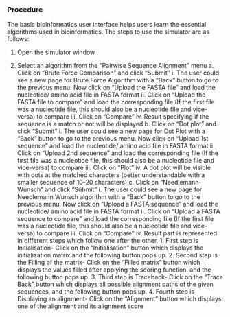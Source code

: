 ### Procedure

The basic bioinformatics user interface helps users learn the essential algorithms used in bioinformatics. The steps to use the simulator are as follows:
1.	Open the simulator window



2.	Select an algorithm from the “Pairwise Sequence Alignment” menu
  a.	Click on “Brute Force Comparison” and click “Submit”
      i.	The user could see a new page for Brute Force Algorithm with a “Back” button to go to the previous menu.  Now click on “Upload the FASTA file” and load the nucleotide/ amino acid file in FASTA format
      ii.	Click on “Upload the FASTA file to compare” and load the corresponding file (If the first file was a nucleotide file, this should also be a nucleotide file and vice-versa) to compare
      iii.	Click on “Compare”
      iv.	Result specifying if the sequence is a match or not will be displayed
  b.	Click on “Dot plot” and click “Submit”
      i.	The user could see a new page for Dot Plot with a “Back” button to go to the previous menu.  Now click on “Upload 1st sequence” and load the nucleotide/ amino acid file in FASTA format
      ii.	Click on “Upload 2nd sequence” and load the corresponding file (If the first file was a nucleotide file, this should also be a nucleotide file and vice-versa) to compare
      iii.	Click on “Plot”
      iv.	A dot plot will be visible with dots at the matched characters (better understandable with a smaller sequence of 10-20 characters)
  c.	Click on “Needlemann-Wunsch” and click “Submit”
      i.	The user could see a new page for Needlemann Wunsch algorithm with a “Back” button to go to the previous menu.  Now click on “Upload a FASTA sequence” and load the nucleotide/ amino acid file in FASTA format
      ii.	Click on “Upload a FASTA sequence to compare” and load the corresponding file (If the first file was a nucleotide file, this should also be a nucleotide file and vice-versa) to compare
      iii.	Click on “Compare”
      iv.	Result part is represented in different steps which follow one after the other. 
          1.	First step is Initialisation- Click on the “Initialisation” button which displays the initialization matrix and the following button pops up.
          2.	Second step is the Filling of the matrix- Click on the “Filled matrix” button which displays the values filled after applying the scoring function. and the following button pops up.
          3.	Third step is Traceback- Click on the “Trace Back” button which displays all possible alignment paths of the given sequences, and the following button pops up.
          4.	Fourth step is Displaying an alignment- Click on the “Alignment” button which displays one of the alignment and its alignment score  
